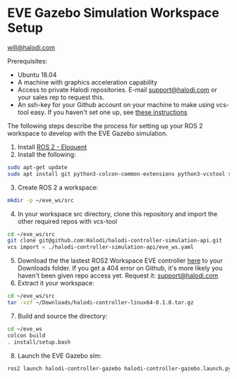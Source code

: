# EVE Gazebo Simulation Workspace Setup
will@halodi.com

Prerequisites:
* Ubuntu 18.04
* A machine with graphics acceleration capability
* Access to private Halodi repositories. E-mail support@halodi.com or your sales rep to request this.
* An ssh-key for your Github account on your machine to make using vcs-tool easy. If you haven't set one up, see [these instructions](https://help.github.com/en/github/authenticating-to-github/generating-a-new-ssh-key-and-adding-it-to-the-ssh-agent)

The following steps describe the process for setting up your ROS 2 workspace to
develop with the EVE Gazebo simulation.

1. Install [ROS 2 - Eloquent](https://index.ros.org/doc/ros2/Installation/Eloquent/)
2. Install the following:
  ```bash
  sudo apt-get update
  sudo apt install git python3-colcon-common-extensions python3-vcstool swig3.0 openjdk-8-jdk xsltproc ros-eloquent-gazebo-ros-pkgs
  ```
3. Create ROS 2 a workspace:
  ```bash
  mkdir -p ~/eve_ws/src
  ```
4. In your workspace src directory, clone this repository and import the other required repos with vcs-tool
  ```bash
  cd ~/eve_ws/src
  git clone git@github.com:Halodi/halodi-controller-simulation-api.git
  vcs import < ./halodi-controller-simulation-api/eve_ws.yaml
  ```
5. Download the the lastest ROS2 Workspace EVE controller [here](https://github.com/Halodi/halodi-controller-build-system/releases/download/v0.2.0-ROS2/halodi-controller-linux64-0.1.0.tar.gz) to your Downloads folder. If you get a 404 error on Github, it's more likely you haven't been given repo access yet. Request it: support@halodi.com
6. Extract it your workspace:
  ```bash
  cd ~/eve_ws/src
  tar -xzf ~/Downloads/halodi-controller-linux64-0.1.0.tar.gz
  ````
7. Build and source the directory:
  ```bash
  cd ~/eve_ws
  colcon build
  . install/setup.bash
  ```
8. Launch the EVE Gazebo sim:
```bash
ros2 launch halodi-controller-gazebo halodi-controller-gazebo.launch.py
```

